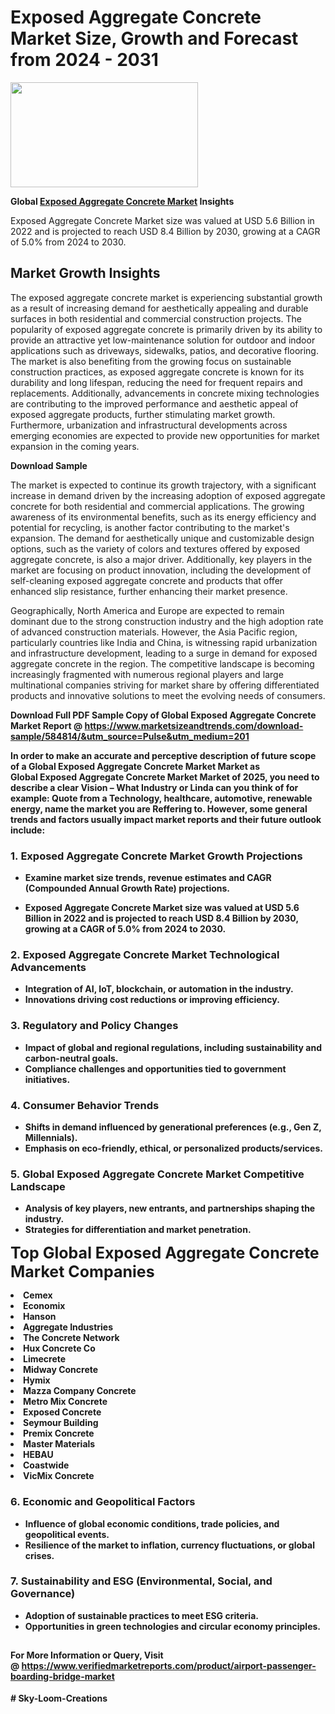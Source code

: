<H1>Exposed Aggregate Concrete Market Size, Growth and Forecast from 2024 - 2031</H1><img class="aligncenter size-medium wp-image-584254" src="https://thirdeyenews.in/wp-content/uploads/2024/09/Global-Market-Research-300x168.jpeg" alt="" width="300" height="168" /><p><strong>Global&nbsp;<a href="https://www.marketsizeandtrends.com/download-sample/584814/&amp;utm_source=Pulse&amp;utm_medium=201">Exposed Aggregate Concrete Market</a> Insights</strong></p><p>Exposed Aggregate Concrete Market size was valued at USD 5.6 Billion in 2022 and is projected to reach USD 8.4 Billion by 2030, growing at a CAGR of 5.0% from 2024 to 2030.</p><p><h2>Market Growth Insights</h2> <p>The exposed aggregate concrete market is experiencing substantial growth as a result of increasing demand for aesthetically appealing and durable surfaces in both residential and commercial construction projects. The popularity of exposed aggregate concrete is primarily driven by its ability to provide an attractive yet low-maintenance solution for outdoor and indoor applications such as driveways, sidewalks, patios, and decorative flooring. The market is also benefiting from the growing focus on sustainable construction practices, as exposed aggregate concrete is known for its durability and long lifespan, reducing the need for frequent repairs and replacements. Additionally, advancements in concrete mixing technologies are contributing to the improved performance and aesthetic appeal of exposed aggregate products, further stimulating market growth. Furthermore, urbanization and infrastructural developments across emerging economies are expected to provide new opportunities for market expansion in the coming years.</p> <p><strong>Download Sample</strong></p> <p>The market is expected to continue its growth trajectory, with a significant increase in demand driven by the increasing adoption of exposed aggregate concrete for both residential and commercial applications. The growing awareness of its environmental benefits, such as its energy efficiency and potential for recycling, is another factor contributing to the market's expansion. The demand for aesthetically unique and customizable design options, such as the variety of colors and textures offered by exposed aggregate concrete, is also a major driver. Additionally, key players in the market are focusing on product innovation, including the development of self-cleaning exposed aggregate concrete and products that offer enhanced slip resistance, further enhancing their market presence.</p> <p>Geographically, North America and Europe are expected to remain dominant due to the strong construction industry and the high adoption rate of advanced construction materials. However, the Asia Pacific region, particularly countries like India and China, is witnessing rapid urbanization and infrastructure development, leading to a surge in demand for exposed aggregate concrete in the region. The competitive landscape is becoming increasingly fragmented with numerous regional players and large multinational companies striving for market share by offering differentiated products and innovative solutions to meet the evolving needs of consumers.</p> <p><strong></p><p><span class=""><strong>Download Full PDF Sample Copy of Global Exposed Aggregate Concrete Market Report</strong> @ <a href="https://www.marketsizeandtrends.com/download-sample/584814/&amp;utm_source=Pulse&amp;utm_medium=201" target="_blank">https://www.marketsizeandtrends.com/download-sample/584814/&amp;utm_source=Pulse&amp;utm_medium=201</a></span></p><p>In order to make an accurate and perceptive description of future scope of a Global&nbsp;Exposed Aggregate Concrete Market Market as Global&nbsp;Exposed Aggregate Concrete Market Market of 2025, you need to describe a clear Vision &ndash; What Industry or Linda can you think of for example: Quote from a Technology, healthcare, automotive, renewable energy, name the market you are Reffering to. However, some general trends and factors usually impact market reports and their future outlook include:</p><h3>1.&nbsp;<strong>Exposed Aggregate Concrete Market Growth Projections</strong></h3><ul><li>Examine market size trends, revenue estimates and CAGR (Compounded Annual Growth Rate) projections.</li><li><p>Exposed Aggregate Concrete Market size was valued at USD 5.6 Billion in 2022 and is projected to reach USD 8.4 Billion by 2030, growing at a CAGR of 5.0% from 2024 to 2030.</p></li></ul><h3>2.&nbsp;<strong>Exposed Aggregate Concrete Market Technological Advancements</strong></h3><ul><li>Integration of AI, IoT, blockchain, or automation in the industry.</li><li>Innovations driving cost reductions or improving efficiency.</li></ul><h3>3.&nbsp;<strong>Regulatory and Policy Changes</strong></h3><ul><li>Impact of global and regional regulations, including sustainability and carbon-neutral goals.</li><li>Compliance challenges and opportunities tied to government initiatives.</li></ul><h3>4.&nbsp;<strong>Consumer Behavior Trends</strong></h3><ul><li>Shifts in demand influenced by generational preferences (e.g., Gen Z, Millennials).</li><li>Emphasis on eco-friendly, ethical, or personalized products/services.</li></ul><h3>5.&nbsp;<strong>Global Exposed Aggregate Concrete Market Competitive Landscape</strong></h3><ul><li>Analysis of key players, new entrants, and partnerships shaping the industry.</li><li>Strategies for differentiation and market penetration.</li></ul><p data-pm-slice="1 1 []"><span style="color: inherit; font-family: inherit; font-size: 25px;">Top Global Exposed Aggregate Concrete Market Companies</span></p><div class="" data-test-id=""><p><li>Cemex</li><li> Economix</li><li> Hanson</li><li> Aggregate Industries</li><li> The Concrete Network</li><li> Hux Concrete Co</li><li> Limecrete</li><li> Midway Concrete</li><li> Hymix</li><li> Mazza Company Concrete</li><li> Metro Mix Concrete</li><li> Exposed Concrete</li><li> Seymour Building</li><li> Premix Concrete</li><li> Master Materials</li><li> HEBAU</li><li> Coastwide</li><li> VicMix Concrete</li></p></div><h3>6.&nbsp;<strong>Economic and Geopolitical Factors</strong></h3><ul><li>Influence of global economic conditions, trade policies, and geopolitical events.</li><li>Resilience of the market to inflation, currency fluctuations, or global crises.</li></ul><h3>7.&nbsp;<strong>Sustainability and ESG (Environmental, Social, and Governance)</strong></h3><ul><li>Adoption of sustainable practices to meet ESG criteria.</li><li>Opportunities in green technologies and circular economy principles.</li></ul><h2><strong style="font-size: 14px;">For More Information or Query, Visit @&nbsp;</strong><a style="background-color: #ffffff; font-size: 14px;" href="https://www.marketsizeandtrends.com/report/exposed-aggregate-concrete-market/" target="_blank">https://www.verifiedmarketreports.com/product/airport-passenger-boarding-bridge-market</a></h2># Sky-Loom-Creations
